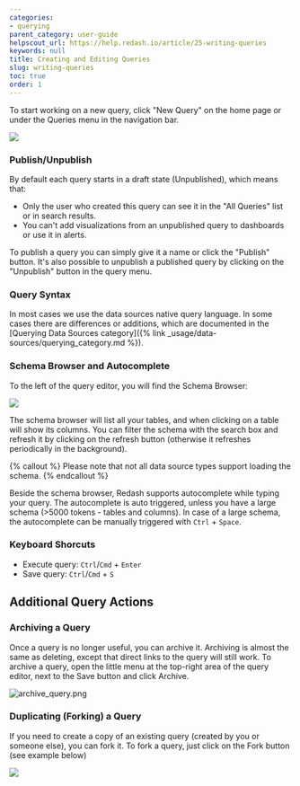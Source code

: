 ```yaml
---
categories:
- querying
parent_category: user-guide
helpscout_url: https://help.redash.io/article/25-writing-queries
keywords: null
title: Creating and Editing Queries
slug: writing-queries
toc: true
order: 1
---
```

To start working on a new query, click "New Query" on the home page or under
the Queries menu in the navigation bar.

![](https://s3.amazonaws.com/helpscout.net/docs/assets/5877897f90336009736c5d9b/images/5a57bbbc042863193800e753/file-rzKFwqy8SP.gif)

###  Publish/Unpublish

By default each query starts in a draft state (Unpublished), which means that:

  * Only the user who created this query can see it in the "All Queries" list or in search results.
  * You can't add visualizations from an unpublished query to dashboards or use it in alerts.

To publish a query you can simply give it a name or click the "Publish"
button. It's also possible to unpublish a published query by clicking on the
"Unpublish" button in the query menu.

### Query Syntax

In most cases we use the data sources native query language. In some cases
there are differences or additions, which are documented in the [Querying Data
Sources category]({% link _usage/data-sources/querying_category.md %}).

### Schema Browser and Autocomplete

To the left of the query editor, you will find the Schema Browser:

![](http://d33v4339jhl8k0.cloudfront.net/docs/assets/5877897f90336009736c5d9b/images/5a42799e0428631938004ad7/file-qJlSAp0sl0.png)

The schema browser will list all your tables, and when clicking on a table
will show its columns. You can filter the schema with the search box and
refresh it by clicking on the refresh button (otherwise it refreshes
periodically in the background).

{% callout %}
Please note that not all data source types support loading the schema.
{% endcallout %}

Beside the schema browser, Redash supports autocomplete while typing your
query. The autocomplete is auto triggered, unless you have a large schema
(>5000 tokens - tables and columns). In case of a large schema, the
autocomplete can be manually triggered with `Ctrl` \+ `Space`.

### Keyboard Shorcuts

  * Execute query: `Ctrl`/`Cmd` + `Enter`
  * Save query: `Ctrl`/`Cmd` + `S`

## Additional Query Actions

### Archiving a Query

Once a query is no longer useful, you can archive it. Archiving is almost the
same as deleting, except that direct links to the query will still work. To
archive a query, open the little menu at the top-right area of the query
editor, next to the Save button and click Archive.

![archive_query.png](https://github.com/getredash/website/blob/master/user-guide/assets/archive_query.png?raw=true)

### Duplicating (Forking) a Query

If you need to create a copy of an existing query (created by you or someone
else), you can fork it. To fork a query, just click on the Fork button (see
example below)

![](https://s3.amazonaws.com/helpscout.net/docs/assets/5877897f90336009736c5d9b/images/5a57c0f92c7d3a1943682776/file-GtsnSfIBTe.gif)

